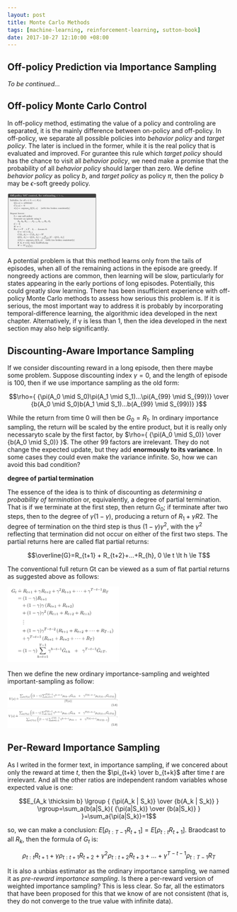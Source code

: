 ```yaml
---
layout: post
title: Monte Carlo Methods
tags: [machine-learning, reinforcement-learning, sutton-book]
date: 2017-10-27 12:10:00 +08:00
---
```


## Off-policy Prediction via Importance Sampling

*To be continued...*

## Off-policy Monte Carlo Control

In off-policy method, estimating the value of a policy and controling are separated, it is the mainly difference between on-policy and off-policy. In off-policy, we separate all possible policies into _behavior policy_ and _target policy_. The later is inclued in the former, while it is the real policy that is evaluated and improved. For gurantee this rule which _target policy_ should has the chance to visit all _behavior policy_, we need make a promise that the probability of all _behavior policy_ should larger than zero. We define _behavior policy_ as policy $b$, and _target policy_ as policy $\pi$, then the policy $b$ may be $\epsilon$-soft greedy policy.

<img src="/assets/images/off_policy_monte_carlo.png" width="40%"/>

A potential problem is that this method learns only from the tails of episodes, when all of the remaining actions in the episode are greedy. If nongreedy actions are common, then learning will be slow, particularly for states appearing in the early portions of long episodes. Potentially, this could greatly slow learning. There has been insufficient experience with off-policy Monte Carlo methods to assess how serious this problem is. If it is serious, the most important way to address it is probably by incorporating temporal-difference learning, the algorithmic idea developed in the next chapter. Alternatively, if γ is less than 1, then the idea developed in the next section may also help significantly.

## Discounting-Aware Importance Sampling

If we consider discounting reward in a long episode, then there maybe some problem. Suppose discounting index $\gamma=0$, and the length of episode is 100, then if we  use importance sampling as the old form:

$$\rho={ {\pi(A_0 \mid S_0)\pi(A_1 \mid S_1)…\pi(A_{99} \mid S_{99})} \over {b(A_0 \mid S_0)b(A_1 \mid S_1)…b(A_{99} \mid S_{99})} }$$

While the return from time 0 will then be $G_0=R_1$. In ordinary importance sampling, the return will be scaled by the entire product, but it is really only necessaryto scale by the first factor, by $\rho={ {\pi(A_0 \mid S_0)} \over {b(A_0 \mid S_0)} }$. The other 99 factors are irrelevant. They do not change the expected update, but they add **enormously to its variance**. In some cases they could even make the variance infinite. So, how we can avoid this bad condition?

**degree of partial termination**

The essence of the idea is to think of discounting as *determining a probability of termination* or, equivalently, a degree of partial termination. That is if we terminate at the first step, then return $G_0$; if terminate after two steps, then to the degree of $\gamma(1-\gamma)$, producing a return of $R_1 + \gamma R2$. The degree of termination on the third step is thus $(1-\gamma)\gamma^2$, with the $\gamma^2$ reflecting that termination did not occur on either of the first two steps. The partial returns here are called flat partial returns:

$$\overline{G}=R_{t+1} + R_{t+2}+…+R_{h}, 0 \le t \lt h \le T$$

The conventional full return Gt can be viewed as a sum of flat partial returns as suggested above as
follows:

<img src="/assets/images/degree_formula.png" width="50%"/>

Then we define the new ordinary importance-sampling and weighted important-sampling as follow:

<img src="/assets/images/new_ordinary_formula.png" width="50%"/>

<img src="/assets/images/new_weighted_formula.png" width="50%"/>

## Per-Reward Importance Sampling

As I writed in the former text, in importance sampling, if we concered about only the reward at time $t$, then the $\pi_{t+k} \over b_{t+k}$ after time $t$ are irrelevant. And all the other ratios are independent random variables whose expected value is one:

$$E_{A_k \thicksim b} \lgroup { {\pi(A_k | S_k)} \over {b(A_k | S_k)} } \rgroup=\sum_a{b(a|S_k){ {\pi(a|S_k)} \over {b(a|S_k)} } }=\sum_a{\pi(a|S_k)}=1$$

so, we can make a conclusion: $E[\rho_{t:T-1}R_{t+1}]=E[\rho_{t:t}R_{t+1}]$. Braodcast to all $R_k$, then the formula of $G_t$ is:

$$\rho_{t:t}R_{t+1}+\gamma\rho_{t:t+1}R_{t+2}+\gamma^2\rho_{t:t+2}R_{t+3}+…+\gamma^{T-t-1}\rho_{t:T-1}R_T$$

It is also a unbias estimator as the ordinary importance sampling, we named it as *pre-reward importance sampling*. Is there a per-reward version of weighted importance sampling? This is less clear. So far, all the estimators that have been proposed for this that we know of are not consistent (that is, they do not converge to the true value with infinite data).


​			
​		
​	
